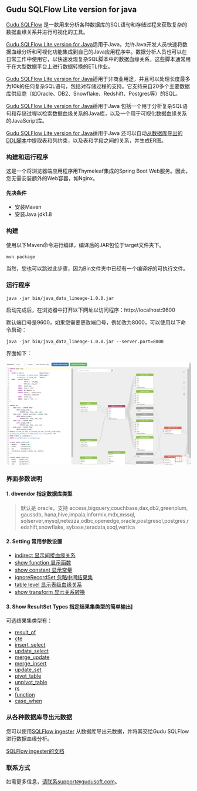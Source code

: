 ## Gudu SQLFlow Lite version for java

[Gudu SQLFlow](https://sqlflow.gudusoft.com) 是一款用来分析各种数据库的SQL语句和存储过程来获取复杂的数据血缘关系并进行可视化的工具。

[Gudu SQLFlow Lite version for Java](https://github.com/sqlparser/java_data_lineage)适用于Java，允许Java开发人员快速将数据血缘分析和可视化功能集成到自己的Java应用程序中。数据分析人员也可以在日常工作中使用它，以快速发现复杂SQL脚本中的数据血缘关系，这些脚本通常用于在大型数据平台上进行数据转换的ETL作业。

[Gudu SQLFlow Lite version for Java](https://github.com/sqlparser/java_data_lineage)适用于非商业用途，并且可以处理长度最多为10k的任何复杂SQL语句，包括对存储过程的支持。它支持来自20多个主要数据库供应商（如Oracle、DB2、Snowflake、Redshift、Postgres等）的SQL。

[Gudu SQLFlow Lite version for Java](https://github.com/sqlparser/java_data_lineage)适用于Java 包括一个用于分析复杂SQL语句和存储过程以检索数据血缘关系的Java库，以及一个用于可视化数据血缘关系的JavaScript库。

[Gudu SQLFlow Lite version for Java](https://github.com/sqlparser/java_data_lineage)适用于Java 还可以自动[从数据库导出的DDL脚本](https://docs.gudusoft.com/6.-sqlflow-ingester/introduction)中提取表和列约束，以及表和字段之间的关系，并生成ER图。


### 构建和运行程序
这是一个将浏览器端应用程序用Thymeleaf集成的Spring Boot Web服务。因此，您无需安装额外的Web容器，如Nginx。

#### 先决条件
* 安装Maven
* 安装Java jdk1.8
### 构建
使用以下Maven命令进行编译，编译后的JAR包位于target文件夹下。
```
mvn package
```
当然，您也可以跳过此步骤，因为Bin文件夹中已经有一个编译好的可执行文件。

### 运行程序
```
java -jar bin/java_data_lineage-1.0.0.jar
```
启动完成后，在浏览器中打开以下网址以访问程序：http://localhost:9600

默认端口号是9600，如果您需要更改端口号，例如改为8000，可以使用以下命令启动：
```
java -jar bin/java_data_lineage-1.0.0.jar --server.port=8000
```
界面如下：

![png](doc/images/home.png) 

### 界面参数说明
#### <a id="note1"></a> 1. dbvendor 指定数据库类型

>默认是 oracle，支持 access,bigquery,couchbase,dax,db2,greenplum, gaussdb, hana,hive,impala,informix,mdx,mssql,
sqlserver,mysql,netezza,odbc,openedge,oracle,postgresql,postgres,redshift,snowflake,
sybase,teradata,soql,vertica 

#### <a id="note2"></a> 2. Setting 常用参数设置

* [indirect 显示间接血缘关系](doc/cn/set_indirect.md)
* [show function 显示函数](doc/cn/set_function.md)
* [show constant 显示常量](doc/cn/set_constant.md)
* [ignoreRecordSet 忽略中间结果集](doc/cn/set_ignoreRecordSet.md)
* [table level 显示表级血缘关系](doc/cn/set_tablelevel.md)
* [show transform 显示关系转换](doc/cn/set_transform.md)

#### <a id="note3"></a> 3. Show ResultSet Types 指定结果集类型的简单输出]

可选结果集类型有：

* [result_of](doc/cn/rt_result_of.md)
* [cte](doc/cn/rt_cte.md)
* [insert_select](doc/cn/rt_insert_select.md)
* [update_select](doc/cn/rt_update_select.md)
* [merge_update](doc/cn/rt_merge_update.md)
* [merge_insert](doc/cn/rt_merge_insert.md)
* [update_set](doc/cn/rt_update_set.md)
* [pivot_table](doc/cn/rt_pivot_table.md)
* [unpivot_table](doc/cn/rt_unpivot_table.md)
* [rs](doc/cn/rt_rs.md)
* [function](doc/cn/rt_function.md)
* [case_when](doc/cn/rt_case_when.md)

### 从各种数据库导出元数据
您可以使用[SQLFlow ingester](https://github.com/sqlparser/sqlflow_public/releases) 从数据库导出元数据，并将其交给Gudu SQLFlow进行数据血缘分析。

[SQLFlow ingester的文档](https://docs.gudusoft.com/6.-sqlflow-ingester/introduction)

### 联系方式
如需更多信息，请联系support@gudusoft.com。
